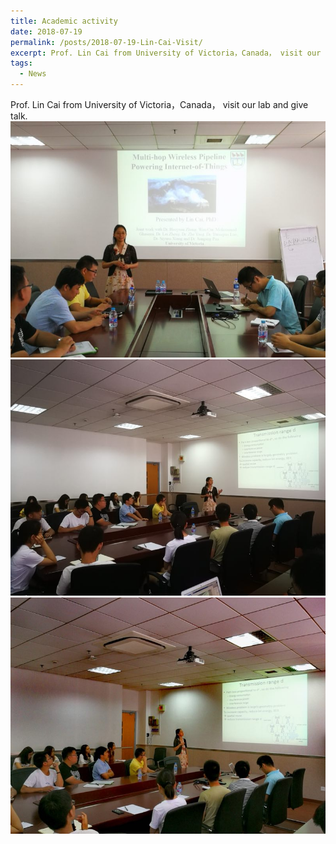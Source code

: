 ```yaml
---
title: Academic activity
date: 2018-07-19
permalink: /posts/2018-07-19-Lin-Cai-Visit/
excerpt: Prof. Lin Cai from University of Victoria，Canada， visit our lab and give talk.
tags:
  - News
---
```


Prof. Lin Cai from University of Victoria，Canada， visit our lab and give talk.  
![image](/images/post-images/2018-07/2018-07-19-a.jpg)  
![image](/images/post-images/2018-07/2018-07-19-b.jpg) 
![image](/images/post-images/2018-07/2018-07-19-c.jpg)